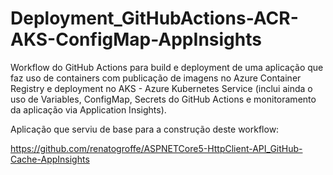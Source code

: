 # Deployment_GitHubActions-ACR-AKS-ConfigMap-AppInsights
Workflow do GitHub Actions para build e deployment de uma aplicação que faz uso de containers com publicação de imagens no Azure Container Registry e deployment no AKS - Azure Kubernetes Service (inclui ainda o uso de Variables, ConfigMap, Secrets do GitHub Actions e monitoramento da aplicação via Application Insights).

Aplicação que serviu de base para a construção deste workflow:

https://github.com/renatogroffe/ASPNETCore5-HttpClient-API_GitHub-Cache-AppInsights
